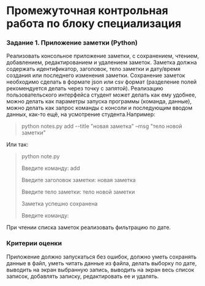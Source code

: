 # Промежуточная контрольная работа по блоку специализация
### Задание 1. Приложение заметки (Python)

Реализовать консольное приложение заметки, с сохранением, чтением,
добавлением, редактированием и удалением заметок. Заметка должна
содержать идентификатор, заголовок, тело заметки и дату/время создания или
последнего изменения заметки. Сохранение заметок необходимо сделать в
формате json или csv формат (разделение полей рекомендуется делать через
точку с запятой). Реализацию пользовательского интерфейса студент может
делать как ему удобнее, можно делать как параметры запуска программы
(команда, данные), можно делать как запрос команды с консоли и
последующим вводом данных, как-то ещё, на усмотрение студента.Например:
> python notes.py add --title "новая заметка" –msg "тело новой заметки"

Или так:

> python note.py
> 
> Введите команду: add
> 
> Введите заголовок заметки: новая заметка
> 
> Введите тело заметки: тело новой заметки
> 
> Заметка успешно сохранена
>
> Введите команду:

При чтении списка заметок реализовать фильтрацию по дате.
### Критерии оценки
Приложение должно запускаться без ошибок, должно уметь сохранять данные
в файл, уметь читать данные из файла, делать выборку по дате, выводить на
экран выбранную запись, выводить на экран весь список записок, добавлять
записку, редактировать ее и удалять.